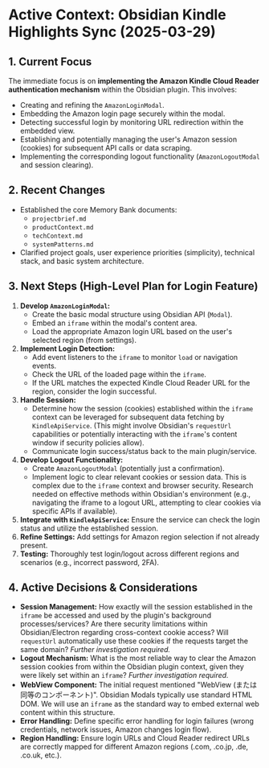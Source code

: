 # Active Context: Obsidian Kindle Highlights Sync (2025-03-29)

## 1. Current Focus

The immediate focus is on **implementing the Amazon Kindle Cloud Reader authentication mechanism** within the Obsidian plugin. This involves:

*   Creating and refining the `AmazonLoginModal`.
*   Embedding the Amazon login page securely within the modal.
*   Detecting successful login by monitoring URL redirection within the embedded view.
*   Establishing and potentially managing the user's Amazon session (cookies) for subsequent API calls or data scraping.
*   Implementing the corresponding logout functionality (`AmazonLogoutModal` and session clearing).

## 2. Recent Changes

*   Established the core Memory Bank documents:
    *   `projectbrief.md`
    *   `productContext.md`
    *   `techContext.md`
    *   `systemPatterns.md`
*   Clarified project goals, user experience priorities (simplicity), technical stack, and basic system architecture.

## 3. Next Steps (High-Level Plan for Login Feature)

1.  **Develop `AmazonLoginModal`:**
    *   Create the basic modal structure using Obsidian API (`Modal`).
    *   Embed an `iframe` within the modal's content area.
    *   Load the appropriate Amazon login URL based on the user's selected region (from settings).
2.  **Implement Login Detection:**
    *   Add event listeners to the `iframe` to monitor `load` or navigation events.
    *   Check the URL of the loaded page within the `iframe`.
    *   If the URL matches the expected Kindle Cloud Reader URL for the region, consider the login successful.
3.  **Handle Session:**
    *   Determine how the session (cookies) established within the `iframe` context can be leveraged for subsequent data fetching by `KindleApiService`. (This might involve Obsidian's `requestUrl` capabilities or potentially interacting with the `iframe`'s content window if security policies allow).
    *   Communicate login success/status back to the main plugin/service.
4.  **Develop Logout Functionality:**
    *   Create `AmazonLogoutModal` (potentially just a confirmation).
    *   Implement logic to clear relevant cookies or session data. This is complex due to the `iframe` context and browser security. Research needed on effective methods within Obsidian's environment (e.g., navigating the iframe to a logout URL, attempting to clear cookies via specific APIs if available).
5.  **Integrate with `KindleApiService`:** Ensure the service can check the login status and utilize the established session.
6.  **Refine Settings:** Add settings for Amazon region selection if not already present.
7.  **Testing:** Thoroughly test login/logout across different regions and scenarios (e.g., incorrect password, 2FA).

## 4. Active Decisions & Considerations

*   **Session Management:** How exactly will the session established in the `iframe` be accessed and used by the plugin's background processes/services? Are there security limitations within Obsidian/Electron regarding cross-context cookie access? Will `requestUrl` automatically use these cookies if the requests target the same domain? *Further investigation required.*
*   **Logout Mechanism:** What is the most reliable way to clear the Amazon session cookies from within the Obsidian plugin context, given they were likely set within an `iframe`? *Further investigation required.*
*   **WebView Component:** The initial request mentioned "WebView (または同等のコンポーネント)". Obsidian Modals typically use standard HTML DOM. We will use an `iframe` as the standard way to embed external web content within this structure.
*   **Error Handling:** Define specific error handling for login failures (wrong credentials, network issues, Amazon changes login flow).
*   **Region Handling:** Ensure login URLs and Cloud Reader redirect URLs are correctly mapped for different Amazon regions (.com, .co.jp, .de, .co.uk, etc.).
